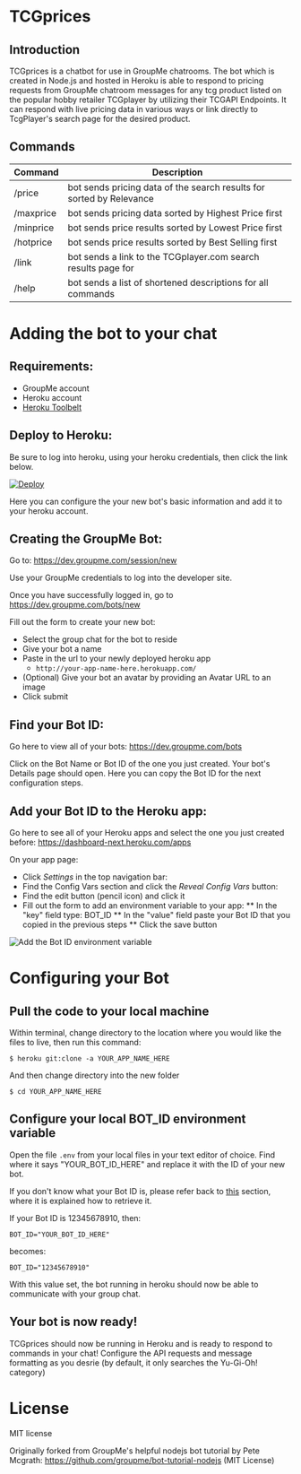 # TCGprices

## Introduction

TCGprices is a chatbot for use in GroupMe chatrooms. The bot which is created in Node.js and hosted in Heroku is able to respond to pricing requests from GroupMe chatroom messages for any tcg product listed on the popular hobby retailer TCGplayer by utilizing their TCGAPI Endpoints. It can respond with live pricing data in various ways or link directly to TcgPlayer's search page for the desired product.

## Commands

| Command | Description |
| --- | --- |
| /price <name> | bot sends pricing data of the search results for <name> sorted by Relevance |
| /maxprice <name> | bot sends pricing data sorted by Highest Price first |
| /minprice <name> | bot sends price results sorted by Lowest Price first |
| /hotprice <name> | bot sends price results sorted by Best Selling first |
| /link <name> | bot sends a link to the TCGplayer.com search results page for <name> |
| /help | bot sends a list of shortened descriptions for all commands |

# Adding the bot to your chat<a name="deploy"></a>

## Requirements:

  * GroupMe account
  * Heroku account
  * [Heroku Toolbelt](https://toolbelt.heroku.com/)


## Deploy to Heroku:

Be sure to log into heroku, using your heroku credentials, then click the link below.

[![Deploy](https://www.herokucdn.com/deploy/button.png)](https://heroku.com/deploy)

Here you can configure the your new bot's basic information and add it to your heroku account.


## Creating the GroupMe Bot:

Go to:
https://dev.groupme.com/session/new

Use your GroupMe credentials to log into the developer site.

Once you have successfully logged in, go to https://dev.groupme.com/bots/new

Fill out the form to create your new bot:

  * Select the group chat for the bot to reside
  * Give your bot a name
  * Paste in the url to your newly deployed heroku app
    * `http://your-app-name-here.herokuapp.com/`
  * (Optional) Give your bot an avatar by providing an Avatar URL to an image
  * Click submit

## Find your Bot ID:<a name="get-bot-id"></a>

Go here to view all of your bots:
https://dev.groupme.com/bots

Click on the Bot Name or Bot ID of the one you just created.
Your bot's Details page should open.
Here you can copy the Bot ID for the next configuration steps.

## Add your Bot ID to the Heroku app:

Go here to see all of your Heroku apps and select the one you just created before:
https://dashboard-next.heroku.com/apps

On your app page:
  * Click *Settings* in the top navigation bar:
  * Find the Config Vars section and click the *Reveal Config Vars* button:
  * Find the edit button (pencil icon) and click it
  * Fill out the form to add an environment variable to your app:
     ** In the "key" field type: BOT_ID
     ** In the "value" field paste your Bot ID that you copied in the previous steps
     ** Click the save button

![Add the Bot ID environment variable](http://i.groupme.com/784x148.png.5790498a7acd46b289aca2be43e9c84e)

# Configuring your Bot<a name="custom"></a>

## Pull the code to your local machine

Within terminal, change directory to the location where you would like the files to live, then run this command:

    $ heroku git:clone -a YOUR_APP_NAME_HERE

And then change directory into the new folder

    $ cd YOUR_APP_NAME_HERE

## Configure your local BOT_ID environment variable

Open the file `.env` from your local files in your text editor of choice.
Find where it says "YOUR_BOT_ID_HERE" and replace it with the ID of your new bot.

If you don't know what your Bot ID is, please refer back to [this](#get-bot-id) section,
where it is explained how to retrieve it.

If your Bot ID is 12345678910, then:

    BOT_ID="YOUR_BOT_ID_HERE"

becomes:

    BOT_ID="12345678910"
    
With this value set, the bot running in heroku should now be able to communicate with your group chat.

##  Your bot is now ready!

TCGprices should now be running in Heroku and is ready to respond to commands in your chat!
Configure the API requests and message formatting as you desrie (by default, it only searches the Yu-Gi-Oh! category)

# License
MIT license

Originally forked from GroupMe's helpful nodejs bot tutorial by Pete Mcgrath: 
https://github.com/groupme/bot-tutorial-nodejs (MIT License)
